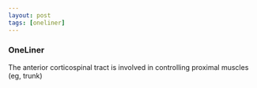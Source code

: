 ```yaml
---
layout: post
tags: [oneliner]
---
```



### OneLiner

The anterior corticospinal tract is involved in controlling proximal muscles (eg, trunk)
